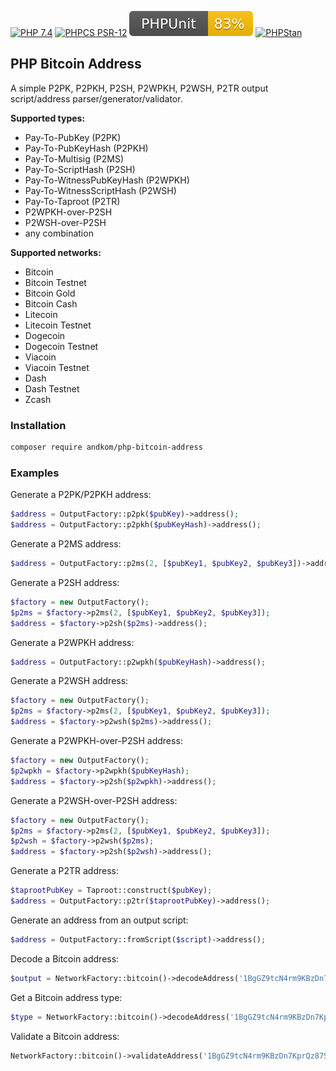 [![PHP 7.4](https://img.shields.io/badge/PHP-7.4-8892BF.svg)]() [![PHPCS PSR-12](https://img.shields.io/badge/PHPCS-PSR–12-226146.svg)](https://www.php-fig.org/psr/psr-12/) [![PHPUnit ](.github/coverage.svg)](https://brianhenryie.github.io/bh-php-monero-explorer/) [![PHPStan ](https://img.shields.io/badge/PHPStan-Level%208-2a5ea7.svg)](https://phpstan.org/)

## PHP Bitcoin Address

A simple P2PK, P2PKH, P2SH, P2WPKH, P2WSH, P2TR output script/address parser/generator/validator.

**Supported types:**

- Pay-To-PubKey (P2PK)
- Pay-To-PubKeyHash (P2PKH)
- Pay-To-Multisig (P2MS)
- Pay-To-ScriptHash (P2SH)
- Pay-To-WitnessPubKeyHash (P2WPKH)
- Pay-To-WitnessScriptHash (P2WSH)
- Pay-To-Taproot (P2TR)
- P2WPKH-over-P2SH
- P2WSH-over-P2SH
- any combination

**Supported networks:**

- Bitcoin
- Bitcoin Testnet
- Bitcoin Gold
- Bitcoin Cash
- Litecoin
- Litecoin Testnet
- Dogecoin
- Dogecoin Testnet
- Viacoin
- Viacoin Testnet
- Dash
- Dash Testnet
- Zcash

### Installation

```bash
composer require andkom/php-bitcoin-address
```

### Examples

Generate a P2PK/P2PKH address:

```php
$address = OutputFactory::p2pk($pubKey)->address(); 
$address = OutputFactory::p2pkh($pubKeyHash)->address(); 
```

Generate a P2MS address:

```php
$address = OutputFactory::p2ms(2, [$pubKey1, $pubKey2, $pubKey3])->address();
```

Generate a P2SH address:

```php
$factory = new OutputFactory();
$p2ms = $factory->p2ms(2, [$pubKey1, $pubKey2, $pubKey3]);
$address = $factory->p2sh($p2ms)->address();
```

Generate a P2WPKH address:

```php
$address = OutputFactory::p2wpkh($pubKeyHash)->address();
```

Generate a P2WSH address:

```php
$factory = new OutputFactory();
$p2ms = $factory->p2ms(2, [$pubKey1, $pubKey2, $pubKey3]);
$address = $factory->p2wsh($p2ms)->address();
```

Generate a P2WPKH-over-P2SH address:

```php
$factory = new OutputFactory();
$p2wpkh = $factory->p2wpkh($pubKeyHash);
$address = $factory->p2sh($p2wpkh)->address();
```

Generate a P2WSH-over-P2SH address:

```php
$factory = new OutputFactory();
$p2ms = $factory->p2ms(2, [$pubKey1, $pubKey2, $pubKey3]);
$p2wsh = $factory->p2wsh($p2ms);
$address = $factory->p2sh($p2wsh)->address();
```

Generate a P2TR address:

```php
$taprootPubKey = Taproot::construct($pubKey);
$address = OutputFactory::p2tr($taprootPubKey)->address();
```

Generate an address from an output script:

```php
$address = OutputFactory::fromScript($script)->address();
```

Decode a Bitcoin address:

```php
$output = NetworkFactory::bitcoin()->decodeAddress('1BgGZ9tcN4rm9KBzDn7KprQz87SZ26SAMH');
```

Get a Bitcoin address type:

```php
$type = NetworkFactory::bitcoin()->decodeAddress('1BgGZ9tcN4rm9KBzDn7KprQz87SZ26SAMH')->type(); // p2pkh
```

Validate a Bitcoin address:

```php
NetworkFactory::bitcoin()->validateAddress('1BgGZ9tcN4rm9KBzDn7KprQz87SZ26SAMH'); // true
```
